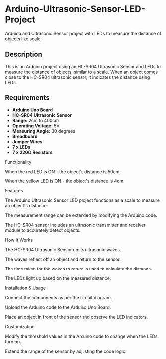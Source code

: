# Arduino-Ultrasonic-Sensor-LED-Project
Arduino and Ultrasonic Sensor project with LEDs to measure the distance of objects like scale.

<h2>Description</h2>

This is an Arduino project using an HC-SR04 Ultrasonic Sensor and LEDs to measure the distance of objects, similar to a scale. When an object comes close to the HC-SR04 ultrasonic sensor, it indicates the distance using LEDs.

<h2>Requirements</h2>
<ul>
    <li><b>Arduino Uno Board</b></li>
    <li><b>HC-SR04 Ultrasonic Sensor</b></li>
    <li><b>Range:</b> 2cm to 400cm</li>
    <li><b>Operating Voltage:</b> 5V</li>
    <li><b>Measuring Angle:</b> 30 degrees</li>
    <li><b>Breadboard</li></b>
    <li><b>Jumper Wires</li></b>
    <li><b>7 x LEDs</li></b>
    <li><b>7 x 220Ω Resistors</li></b>
</ul>

</h2>Functionality</h2>

When the red LED is ON - the object's distance is 50cm.

When the yellow LED is ON - the object's distance is 4cm.

</h2>Features</h2>

The Arduino Ultrasonic Sensor LED project functions as a scale to measure an object's distance.

The measurement range can be extended by modifying the Arduino code.

The HC-SR04 sensor includes an ultrasonic transmitter and receiver module to accurately detect objects.

</h2>How It Works</h2>

The HC-SR04 Ultrasonic Sensor emits ultrasonic waves.

The waves reflect off an object and return to the sensor.

The time taken for the waves to return is used to calculate the distance.

The LEDs light up based on the measured distance.

</h2>Installation & Usage</h2>

Connect the components as per the circuit diagram.

Upload the Arduino code to the Arduino Uno Board.

Place an object in front of the sensor and observe the LED indicators.

</h2>Customization</h2>

Modify the threshold values in the Arduino code to change when the LEDs turn on.

Extend the range of the sensor by adjusting the code logic.

